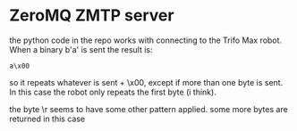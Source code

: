 # ZeroMQ ZMTP server

the python code in the repo works with connecting to the Trifo Max robot. When a binary b'a' is sent the result is:

```
a\x00
```

so it repeats whatever is sent + \x00, except if more than one byte is sent. In this case the robot only repeats the first byte (i think).

the byte \r seems to have some other pattern applied. some more bytes are returned in this case